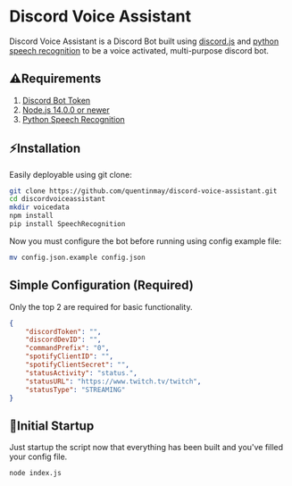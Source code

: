 # Discord Voice Assistant

Discord Voice Assistant is a Discord Bot built using [discord.js](https://discord.js.org) and [python speech recognition](https://pypi.org/project/SpeechRecognition) to be a voice activated, multi-purpose discord bot. 

## ⚠Requirements
1. [Discord Bot Token](https://discordjs.guide/preparations/setting-up-a-bot-application.html#creating-your-bot)
2. [Node.js 14.0.0 or newer](https://nodejs.org/)
3. [Python Speech Recognition](https://pypi.org/project/SpeechRecognition)

## ⚡Installation

Easily deployable using git clone:

```bash
git clone https://github.com/quentinmay/discord-voice-assistant.git
cd discordvoiceassistant
mkdir voicedata
npm install
pip install SpeechRecognition
```
Now you must configure the bot before running using config example file:
```bash
mv config.json.example config.json
```
## Simple Configuration (Required)
Only the top 2 are required for basic functionality.

```json
{
    "discordToken": "",
    "discordDevID": "",
    "commandPrefix": "0",
    "spotifyClientID": "",
    "spotifyClientSecret": "",
    "statusActivity": "status.",
    "statusURL": "https://www.twitch.tv/twitch",
    "statusType": "STREAMING"
}
```

## 🚀Initial Startup
Just startup the script now that everything has been built and you've filled your config file.
```bash
node index.js
```
